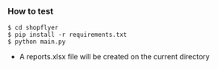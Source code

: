 ### How to test

```
$ cd shopflyer
$ pip install -r requirements.txt
$ python main.py
```

- A reports.xlsx file will be created on the current directory
